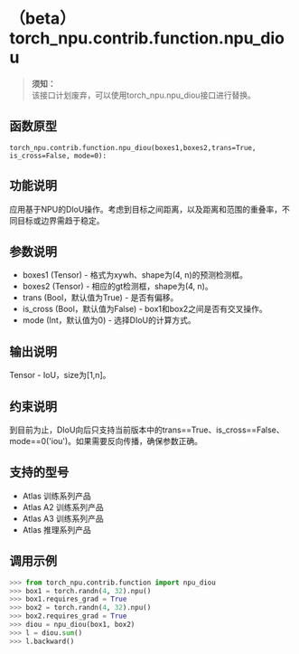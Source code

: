 # （beta）torch_npu.contrib.function.npu_diou

>**须知：**<br>
>该接口计划废弃，可以使用torch_npu.npu_diou接口进行替换。

## 函数原型

```
torch_npu.contrib.function.npu_diou(boxes1,boxes2,trans=True, is_cross=False, mode=0):
```

## 功能说明

应用基于NPU的DIoU操作。考虑到目标之间距离，以及距离和范围的重叠率，不同目标或边界需趋于稳定。

## 参数说明

- boxes1 (Tensor) - 格式为xywh、shape为(4, n)的预测检测框。
- boxes2 (Tensor) - 相应的gt检测框，shape为(4, n)。
- trans (Bool，默认值为True) - 是否有偏移。
- is_cross (Bool，默认值为False) - box1和box2之间是否有交叉操作。
- mode (Int，默认值为0) - 选择DIoU的计算方式。

## 输出说明

Tensor - IoU，size为[1,n]。

## 约束说明

到目前为止，DIoU向后只支持当前版本中的trans==True、is_cross==False、mode==0('iou')。如果需要反向传播，确保参数正确。

## 支持的型号

- <term>Atlas 训练系列产品</term>
- <term>Atlas A2 训练系列产品</term>
- <term>Atlas A3 训练系列产品</term>
- <term>Atlas 推理系列产品</term>

## 调用示例

```python
>>> from torch_npu.contrib.function import npu_diou
>>> box1 = torch.randn(4, 32).npu()
>>> box1.requires_grad = True
>>> box2 = torch.randn(4, 32).npu()
>>> box2.requires_grad = True
>>> diou = npu_diou(box1, box2) 
>>> l = diou.sum()
>>> l.backward()
```

